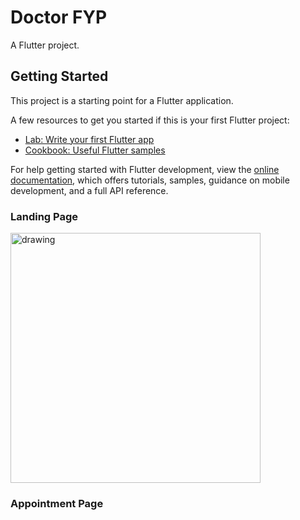 # Doctor FYP

A  Flutter project.

## Getting Started

This project is a starting point for a Flutter application.

A few resources to get you started if this is your first Flutter project:

- [Lab: Write your first Flutter app](https://docs.flutter.dev/get-started/codelab)
- [Cookbook: Useful Flutter samples](https://docs.flutter.dev/cookbook)

For help getting started with Flutter development, view the
[online documentation](https://docs.flutter.dev/), which offers tutorials,
samples, guidance on mobile development, and a full API reference.
### Landing Page 
<img src="https://user-images.githubusercontent.com/60354300/211067507-e84f191d-0e5b-4245-85d7-39ccdb529e2c.png" alt="drawing" style="width:400px;"/>

### Appointment Page
